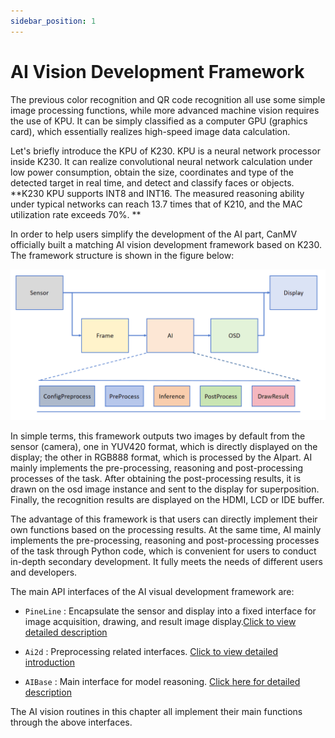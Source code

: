 ```yaml
---
sidebar_position: 1
---
```


# AI Vision Development Framework

The previous color recognition and QR code recognition all use some simple image processing functions, while more advanced machine vision requires the use of KPU. It can be simply classified as a computer GPU (graphics card), which essentially realizes high-speed image data calculation.

Let's briefly introduce the KPU of K230. KPU is a neural network processor inside K230. It can realize convolutional neural network calculation under low power consumption, obtain the size, coordinates and type of the detected target in real time, and detect and classify faces or objects. **K230 KPU supports INT8 and INT16. The measured reasoning ability under typical networks can reach 13.7 times that of K210, and the MAC utilization rate exceeds 70%. **

In order to help users simplify the development of the AI ​​part, CanMV officially built a matching AI vision development framework based on K230. The framework structure is shown in the figure below:

![ai_frame](./img/ai_frame/ai_frame1.png)

In simple terms, this framework outputs two images by default from the sensor (camera), one in YUV420 format, which is directly displayed on the display; the other in RGB888 format, which is processed by the AI ​​part. AI mainly implements the pre-processing, reasoning and post-processing processes of the task. After obtaining the post-processing results, it is drawn on the osd image instance and sent to the display for superposition. Finally, the recognition results are displayed on the HDMI, LCD or IDE buffer.

The advantage of this framework is that users can directly implement their own functions based on the processing results. At the same time, AI mainly implements the pre-processing, reasoning and post-processing processes of the task through Python code, which is convenient for users to conduct in-depth secondary development. It fully meets the needs of different users and developers.

The main API interfaces of the AI ​​visual development framework are:

- `PineLine` : Encapsulate the sensor and display into a fixed interface for image acquisition, drawing, and result image display.[Click to view detailed description](https://www.kendryte.com/k230_canmv/main/zh/example/ai/AI_Demo%E8%AF%B4%E6%98%8E%E6%96%87%E6%A1%A3.html#pipeline)


- `Ai2d` : Preprocessing related interfaces. [Click to view detailed introduction](https://www.kendryte.com/k230_canmv/main/zh/example/ai/AI_Demo%E8%AF%B4%E6%98%8E%E6%96%87%E6%A1%A3.html#ai2d)

- `AIBase` : Main interface for model reasoning. [Click here for detailed description](https://www.kendryte.com/k230_canmv/main/zh/example/ai/AI_Demo%E8%AF%B4%E6%98%8E%E6%96%87%E6%A1%A3.html#aibase)

The AI ​​vision routines in this chapter all implement their main functions through the above interfaces.